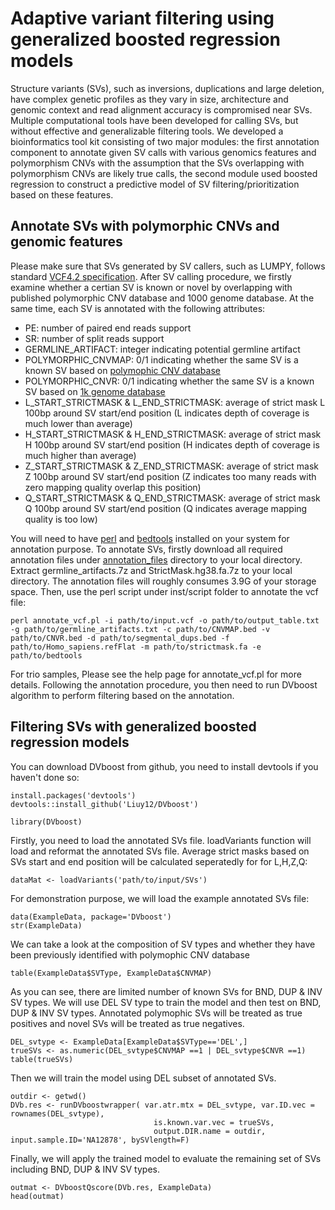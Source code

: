 # Adaptive variant filtering using generalized boosted regression models

Structure variants (SVs), such as inversions, duplications and large deletion, have complex genetic profiles as they vary in size, architecture and genomic context and read alignment accuracy is compromised near SVs.  Multiple computational tools have been developed for calling SVs, but without effective and generalizable filtering tools. We developed a bioinformatics tool kit consisting of two major modules: the first annotation component to annotate given SV calls with various genomics features and polymorphism CNVs with the assumption that the SVs overlapping with polymorphism CNVs are likely true calls, the second module used boosted regression to construct a predictive model of SV filtering/prioritization based on these features.

## Annotate SVs with polymorphic CNVs and genomic features
Please make sure that SVs generated by SV callers, such as LUMPY, follows standard [VCF4.2 specification](https://samtools.github.io/hts-specs/VCFv4.2.pdf). After SV calling procedure, we firstly examine whether a certian SV is known or novel by overlapping with published polymorphic CNV database and 1000 genome database. At the same time, each SV is  annotated with the following attributes:
* PE: number of paired end reads support
* SR: number of split reads support
* GERMLINE_ARTIFACT: integer indicating potential germline artifact
* POLYMORPHIC_CNVMAP: 0/1 indicating whether the same SV is a known SV based on [polymophic CNV database](https://www.nature.com/articles/nrg3871)
* POLYMORPHIC_CNVR: 0/1 indicating whether the same SV is a known SV based on [1k genome database](https://www.nature.com/articles/nature15393)
* L_START_STRICTMASK & L_END_STRICTMASK: average of strict mask L 100bp around SV start/end position (L indicates depth of coverage is much lower than average)
* H_START_STRICTMASK & H_END_STRICTMASK: average of strict mask H 100bp around SV start/end position (H indicates depth of coverage is much higher than average)
* Z_START_STRICTMASK & Z_END_STRICTMASK: average of strict mask Z 100bp around SV start/end position (Z indicates too many reads with zero mapping quality overlap this position)
* Q_START_STRICTMASK & Q_END_STRICTMASK: average of strict mask Q 100bp around SV start/end position (Q indicates average mapping quality is too low)

You will need to have [perl](https://www.perl.org/get.html) and [bedtools](https://bedtools.readthedocs.io/en/latest/content/installation.html) installed on your system for annotation purpose. To annotate SVs, firstly download all required annotation files under [annotation_files](https://github.com/Liuy12/DVboost_files/) directory to your local directory. Extract germline_artifacts.7z and StrictMask.hg38.fa.7z to your local directory. The annotation files will roughly consumes 3.9G of your storage space. Then, use the perl script under inst/script folder to annotate the vcf file:

```{r, engine='perl', eval=FALSE}
perl annotate_vcf.pl -i path/to/input.vcf -o path/to/output_table.txt -g path/to/germline_artifacts.txt -c path/to/CNVMAP.bed -v path/to/CNVR.bed -d path/to/segmental_dups.bed -f path/to/Homo_sapiens.refFlat -m path/to/strictmask.fa -e path/to/bedtools
```

For trio samples, Please see the help page for annotate_vcf.pl for more details. Following the annotation procedure, you then need to run DVboost algorithm to perform filtering based on the annotation.

## Filtering SVs with generalized boosted regression models
You can download DVboost from github, you need to install devtools if you haven't done so:
```{r, eval=FALSE}
install.packages('devtools')
devtools::install_github('Liuy12/DVboost')
```
```{r}
library(DVboost)
```



Firstly, you need to load the annotated SVs file. loadVariants function will load and reformat the annotated SVs file. Average strict masks based on SVs start and end position will be calculated seperatedly for for L,H,Z,Q:
```{r, eval=FALSE}
dataMat <- loadVariants('path/to/input/SVs')
```

For demonstration purpose, we will load the example annotated SVs file:
```{r}
data(ExampleData, package='DVboost')
str(ExampleData)
```

We can take a look at the composition of SV types and whether they have been previously identified with polymophic CNV database
```{r}
table(ExampleData$SVType, ExampleData$CNVMAP)
```

As you can see, there are limited number of known SVs for BND, DUP & INV SV types. We will use DEL SV type to train the model and then test on BND, DUP & INV SV types. Annotated polymophic SVs will be treated as true positives and novel SVs will be treated as true negatives. 
```{r}
DEL_svtype <- ExampleData[ExampleData$SVType=='DEL',]
trueSVs <- as.numeric(DEL_svtype$CNVMAP ==1 | DEL_svtype$CNVR ==1)
table(trueSVs)
```

Then we will train the model using DEL subset of annotated SVs.
```{r}
outdir <- getwd()
DVb.res <- runDVboostwrapper( var.atr.mtx = DEL_svtype, var.ID.vec = rownames(DEL_svtype),
                                is.known.var.vec = trueSVs,
                                output.DIR.name = outdir, input.sample.ID='NA12878', bySVlength=F)
```

Finally, we will apply the trained model to evaluate the remaining set of SVs including BND, DUP & INV SV types.
```{r}
outmat <- DVboostQscore(DVb.res, ExampleData)
head(outmat)
```







